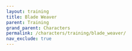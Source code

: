 ```yaml
---
layout: training
title: Blade Weaver
parent: Training
grand_parent: Characters
permalink: /characters/training/blade_weaver/
nav_exclude: true
---
```

